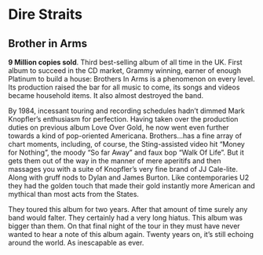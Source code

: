 # Dire Straits
## Brother in Arms

**9 Million copies sold**. Third best-selling album of all time in the UK. First album to succeed in the CD market, Grammy winning, earner of enough Platinum to build a house: Brothers In Arms is a phenomenon on every level. Its production raised the bar for all music to come, its songs and videos became household items. It also almost destroyed the band.

By 1984, incessant touring and recording schedules hadn’t dimmed Mark Knopfler’s enthusiasm for perfection. Having taken over the production duties on previous album Love Over Gold, he now went even further towards a kind of pop-oriented Americana. Brothers…has a fine array of chart moments, including, of course, the Sting-assisted video hit “Money for Nothing”, the moody “So far Away” and faux bop “Walk Of Life”. But it gets them out of the way in the manner of mere aperitifs and then massages you with a suite of Knopfler’s very fine brand of JJ Cale-lite. Along with gruff nods to Dylan and James Burton. Like contemporaries U2 they had the golden touch that made their gold instantly more American and mythical than most acts from the States.

They toured this album for two years. After that amount of time surely any band would falter. They certainly had a very long hiatus. This album was bigger than them. On that final night of the tour in they must have never wanted to hear a note of this album again. Twenty years on, it’s still echoing around the world. As inescapable as ever.